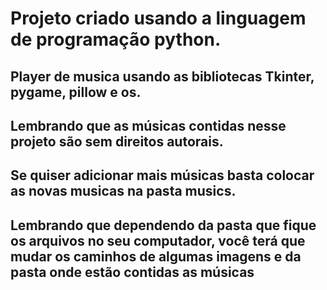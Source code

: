 # Projeto criado usando a linguagem de programação python.

## Player de musica usando as bibliotecas Tkinter, pygame, pillow e os.

## Lembrando que as músicas contidas nesse projeto são sem direitos autorais.

## Se quiser adicionar mais músicas basta colocar as novas musicas na pasta musics.

## Lembrando que dependendo da pasta que fique os arquivos no seu computador, você terá que mudar os caminhos de algumas imagens e da pasta onde estão contidas as músicas 